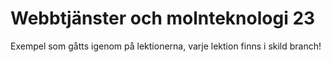 # Webbtjänster och molnteknologi 23

Exempel som gåtts igenom på lektionerna, varje lektion finns i skild branch!

